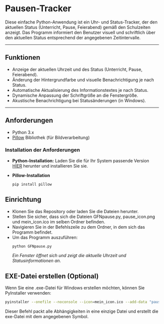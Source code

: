 
# Pausen-Tracker

Diese einfache Python-Anwendung ist ein Uhr- und Status-Tracker, der den aktuellen Status (Unterricht, Pause, Feierabend) gemäß den Schulzeiten anzeigt. Das Programm informiert den Benutzer visuell und schriftlich über den aktuellen Status entsprechend der angegebenen Zeitintervalle.

---

## Funktionen

- Anzeige der aktuellen Uhrzeit und des Status (Unterricht, Pause, Feierabend).
- Änderung der Hintergrundfarbe und visuelle Benachrichtigung je nach Status.
- Automatische Aktualisierung des Informationstextes je nach Status.
- Dynamische Anpassung der Schriftgröße an die Fenstergröße.
- Akustische Benachrichtigung bei Statusänderungen (in Windows).

---

## Anforderungen

- Python 3.x
- [Pillow](https://pillow.readthedocs.io/en/stable/) Bibliothek (für Bildverarbeitung)

### Installation der Anforderungen

-  **Python-Installation:** Laden Sie die für Ihr System passende Version [HIER] herunter und installieren Sie sie.

  [HIER]: https://www.python.org/downloads/

- **Pillow-Installation**
  ```bash
  pip install pillow
  ```

## Einrichtung
- Klonen Sie das Repository oder laden Sie die Dateien herunter.
- Stellen Sie sicher, dass sich die Dateien GFNpause.py, pause_icon.png und mein_icon.ico im selben Ordner befinden.
- Navigieren Sie in der Befehlszeile zu dem Ordner, in dem sich das Programm befindet.
- Um das Programm auszuführen:
   ```bash
  python GFNpause.py
  ```
  *Ein Fenster öffnet sich und zeigt die aktuelle Uhrzeit und Statusinformationen an.*

## EXE-Datei erstellen (Optional)

Wenn Sie eine .exe-Datei für Windows erstellen möchten, können Sie PyInstaller verwenden:
  ```bash
  pyinstaller --onefile --noconsole --icon=mein_icon.ico --add-data "pause_icon.png;." GFNpause.py
   ```
Dieser Befehl packt alle Abhängigkeiten in eine einzige Datei und erstellt die exe-Datei mit dem angegebenen Symbol.





